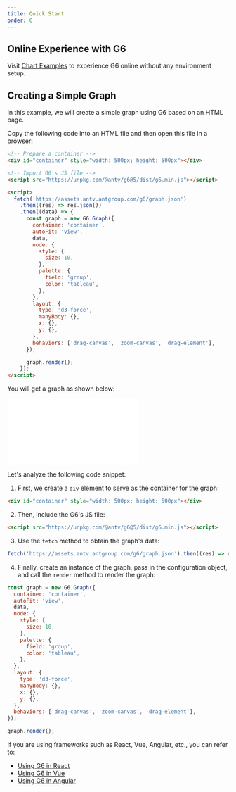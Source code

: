 ```yaml
---
title: Quick Start
order: 0
---
```


## Online Experience with G6

Visit [Chart Examples](/en/examples) to experience G6 online without any environment setup.

## Creating a Simple Graph

In this example, we will create a simple graph using G6 based on an HTML page.

Copy the following code into an HTML file and then open this file in a browser:

```html
<!-- Prepare a container -->
<div id="container" style="width: 500px; height: 500px"></div>

<!-- Import G6's JS file -->
<script src="https://unpkg.com/@antv/g6@5/dist/g6.min.js"></script>

<script>
  fetch('https://assets.antv.antgroup.com/g6/graph.json')
    .then((res) => res.json())
    .then((data) => {
      const graph = new G6.Graph({
        container: 'container',
        autoFit: 'view',
        data,
        node: {
          style: {
            size: 10,
          },
          palette: {
            field: 'group',
            color: 'tableau',
          },
        },
        layout: {
          type: 'd3-force',
          manyBody: {},
          x: {},
          y: {},
        },
        behaviors: ['drag-canvas', 'zoom-canvas', 'drag-element'],
      });

      graph.render();
    });
</script>
```

You will get a graph as shown below:

<embed src="@/docs/manual/getting-started-common/quick-start/simple-graph.md"></embed>

Let's analyze the following code snippet:

1. First, we create a `div` element to serve as the container for the graph:

```html
<div id="container" style="width: 500px; height: 500px"></div>
```

2. Then, include the G6's JS file:

```html
<script src="https://unpkg.com/@antv/g6@5/dist/g6.min.js"></script>
```

3. Use the `fetch` method to obtain the graph's data:

```js
fetch('https://assets.antv.antgroup.com/g6/graph.json').then((res) => res.json());
```

4. Finally, create an instance of the graph, pass in the configuration object, and call the `render` method to render the graph:

```js
const graph = new G6.Graph({
  container: 'container',
  autoFit: 'view',
  data,
  node: {
    style: {
      size: 10,
    },
    palette: {
      field: 'group',
      color: 'tableau',
    },
  },
  layout: {
    type: 'd3-force',
    manyBody: {},
    x: {},
    y: {},
  },
  behaviors: ['drag-canvas', 'zoom-canvas', 'drag-element'],
});

graph.render();
```

If you are using frameworks such as React, Vue, Angular, etc., you can refer to:

- [Using G6 in React](./integration/react)
- [Using G6 in Vue](./integration/vue)
- [Using G6 in Angular](./integration/angular)
